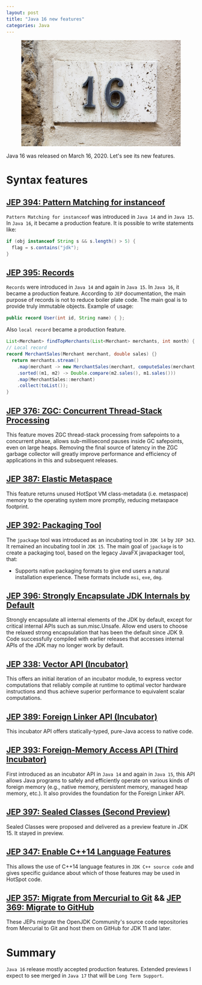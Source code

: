 ```yaml
---
layout: post
title: "Java 16 new features"
categories: Java
---
```


<figure>
  <img src="/assets/2021-04-01-java-16-new-features/java16.jpg" alt="Java 16" />
</figure>

Java 16 was released on March 16, 2020. Let's see its new features.

# Syntax features

## [JEP 394: Pattern Matching for instanceof](https://openjdk.java.net/jeps/394)

`Pattern Matching for instanceof` was introduced in `Java 14` and in `Java 15`.
In `Java 16`, it became a production feature. It is possible to write statements like:

```java
if (obj instanceof String s && s.length() > 5) {
  flag = s.contains("jdk");
}
```

## [JEP 395: Records](https://openjdk.java.net/jeps/395)

`Records` were introduced in `Java 14` and again in `Java 15`. In `Java 16`, it became a production feature.
According to `JEP` documentation, the main purpose of records is not to reduce boiler plate code. 
The main goal is to provide truly immutable objects. Example of usage:

```java
public record User(int id, String name) { };
```

Also `local record` became a production feature.
```java
List<Merchant> findTopMerchants(List<Merchant> merchants, int month) {
// Local record
record MerchantSales(Merchant merchant, double sales) {}
  return merchants.stream()
    .map(merchant -> new MerchantSales(merchant, computeSales(merchant, month)))
    .sorted((m1, m2) -> Double.compare(m2.sales(), m1.sales()))
    .map(MerchantSales::merchant)
    .collect(toList());
}
```

## [JEP 376: ZGC: Concurrent Thread-Stack Processing](https://openjdk.java.net/jeps/376)

This feature moves ZGC thread-stack processing from safepoints to a concurrent phase, allows sub-millisecond pauses inside GC safepoints, even on large heaps.
Removing the final source of latency in the ZGC garbage collector will greatly improve performance and efficiency of applications in this and subsequent releases.

## [JEP 387: Elastic Metaspace](https://openjdk.java.net/jeps/387)

This feature returns unused HotSpot VM class-metadata (i.e. metaspace) memory to the operating system more promptly, reducing metaspace footprint.

## [JEP 392: Packaging Tool](https://openjdk.java.net/jeps/392)

The `jpackage` tool was introduced as an incubating tool in `JDK 14` by `JEP 343`. It remained an incubating tool in `JDK 15`.
The main goal of `jpackage` is to create a packaging tool, based on the legacy JavaFX javapackager tool, that:

* Supports native packaging formats to give end users a natural installation experience. These formats include `msi`, `exe`, `dmg`.

## [JEP 396: Strongly Encapsulate JDK Internals by Default](https://openjdk.java.net/jeps/396)

Strongly encapsulate all internal elements of the JDK by default, except for critical internal APIs such as sun.misc.Unsafe. Allow end users to choose the relaxed strong encapsulation that has been the default since JDK 9.
Code successfully compiled with earlier releases that accesses internal APIs of the JDK may no longer work by default.

## [JEP 338: Vector API (Incubator)](https://openjdk.java.net/jeps/338)

This offers an initial iteration of an incubator module, to express vector computations that reliably compile at runtime to optimal vector hardware instructions and thus achieve superior performance to equivalent scalar computations.

## [JEP 389: Foreign Linker API (Incubator)](https://openjdk.java.net/jeps/389)

This incubator API offers statically-typed, pure-Java access to native code.

## [JEP 393: Foreign-Memory Access API (Third Incubator)](https://openjdk.java.net/jeps/393)

First introduced as an incubator API in `Java 14` and again in `Java 15`, this API allows Java programs to safely and efficiently operate on various kinds of foreign memory (e.g., native memory, persistent memory, managed heap memory, etc.). It also provides the foundation for the Foreign Linker API.

## [JEP 397: Sealed Classes (Second Preview)](https://openjdk.java.net/jeps/397)

Sealed Classes were proposed and delivered as a preview feature in JDK 15. It stayed in preview.

## [JEP 347: Enable C++14 Language Features](https://openjdk.java.net/jeps/347)

This allows the use of C++14 language features in `JDK C++ source code` and gives specific guidance about which of those features may be used in HotSpot code.

## [JEP 357: Migrate from Mercurial to Git](https://openjdk.java.net/jeps/357) && [JEP 369: Migrate to GitHub](https://openjdk.java.net/jeps/369)

These JEPs migrate the OpenJDK Community's source code repositories from Mercurial to Git and host them on GitHub for JDK 11 and later.

# Summary 
`Java 16` release mostly accepted production features. Extended previews I expect to see merged in `Java 17` that will be `Long Term Support`.